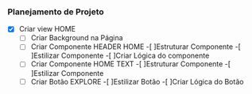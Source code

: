 ### Planejamento de Projeto

-[x] Criar view HOME
    -[ ] Criar Background na Página
    -[ ] Criar Componente HEADER HOME
        -[ ]Estruturar Componente
        -[ ]Estilizar Componente
        -[ ]Criar Lógica do componente
    -[ ] Criar Componente HOME TEXT
        -[ ]Estruturar Componente
        -[ ]Estilizar Componente
    -[ ] Criar Botão EXPLORE
        -[ ]Estilizar Botão
        -[ ]Criar Lógica do Botão